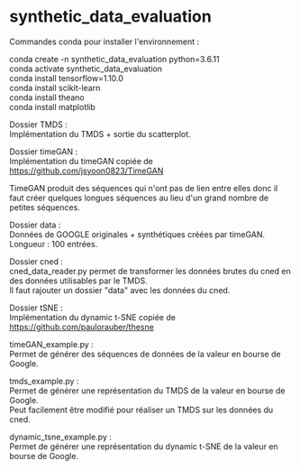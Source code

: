 # synthetic_data_evaluation

Commandes conda pour installer l'environnement :  

  conda create -n synthetic_data_evaluation python=3.6.11  
  conda activate synthetic_data_evaluation  
  conda install tensorflow=1.10.0  
  conda install scikit-learn  
  conda install theano  
  conda install matplotlib  

Dossier TMDS :  
  Implémentation du TMDS + sortie du scatterplot.  


Dossier timeGAN :  
  Implémentation du timeGAN copiée de https://github.com/jsyoon0823/TimeGAN  
  
  TimeGAN produit des séquences qui n'ont pas de lien entre elles donc il faut créer
  quelques longues séquences au lieu d'un grand nombre de petites séquences.  

  
Dossier data :  
  Données de GOOGLE originales + synthétiques créées par timeGAN. Longueur : 100 entrées.  

  
Dossier cned :  
  cned_data_reader.py permet de transformer les données brutes du cned en des données utilisables par le TMDS.  
  Il faut rajouter un dossier "data" avec les données du cned.

Dossier tSNE :  
  Implémentation du dynamic t-SNE copiée de https://github.com/paulorauber/thesne  

timeGAN_example.py :  
  Permet de générer des séquences de données de la valeur en bourse de Google.  

  
tmds_example.py :  
  Permet de générer une représentation du TMDS de la valeur en bourse de Google.  
  Peut facilement être modifié pour réaliser un TMDS sur les données du cned.  

dynamic_tsne_example.py :  
  Permet de générer une représentation du dynamic t-SNE de la valeur en bourse de Google.
